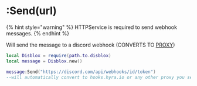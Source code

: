 # :Send(url)

{% hint style="warning" %}
HTTPService is required to send webhook messages.
{% endhint %}

Will send the message to a discord webhook (CONVERTS TO [PROXY](https://hooks.hyra.io))

```lua
local Disblox = require(path.to.disblox)
local message = Disblox.new()

message:Send("https://discord.com/api/webhooks/id/token")
--will automatically convert to hooks.hyra.io or any other proxy you set it to.
```

